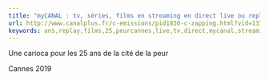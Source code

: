 ```yaml
---
title: "myCANAL : tv, séries, films en streaming en direct live ou replay"
url: http://www.canalplus.fr/c-emissions/pid1830-c-zapping.html?vid=1379998
keywords: ans,replay,films,25,peurcannes,live,tv,direct,mycanal,streaming,2019,séries,cité,carioca
---
```

Une carioca pour les 25 ans de la cité de la peur

Cannes 2019
